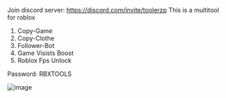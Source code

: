 Join discord server: https://discord.com/invite/toolerzp
This is a multitool for roblox
1) Copy-Game
2) Copy-Clothe
3) Follower-Bot
4) Game Visists Boost
5) Roblox Fps Unlock


Password: RBXTOOLS













![image](https://github.com/user-attachments/assets/0bc67b55-f705-410d-91c7-37574ca0c85d)

